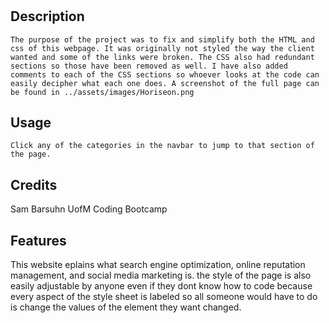 # <Your-Project-Title>

## Description

    The purpose of the project was to fix and simplify both the HTML and css of this webpage. It was originally not styled the way the client wanted and some of the links were broken. The CSS also had redundant sections so those have been removed as well. I have also added comments to each of the CSS sections so whoever looks at the code can easily decipher what each one does. A screenshot of the full page can be found in ../assets/images/Horiseon.png
    

## Usage

    Click any of the categories in the navbar to jump to that section of the page.


## Credits

Sam Barsuhn
UofM Coding Bootcamp


## Features

This website eplains what search engine optimization, online reputation management, and social media marketing is. the style of the page is also easily adjustable by anyone even if they dont know how to code because every aspect of the style sheet is labeled so all someone would have to do is change the values of the element they want changed.


